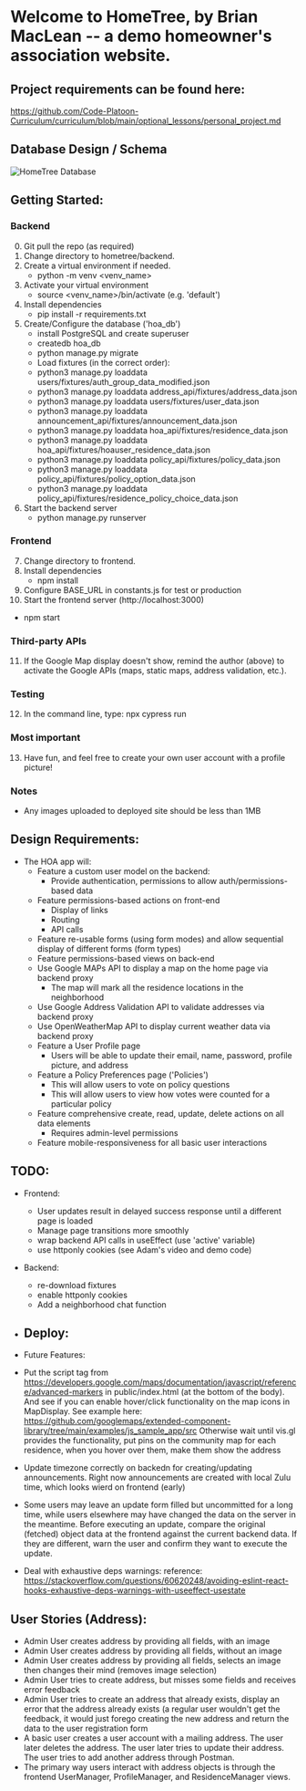# Welcome to HomeTree, by Brian MacLean -- a demo homeowner's association website.
## Project requirements can be found here:
https://github.com/Code-Platoon-Curriculum/curriculum/blob/main/optional_lessons/personal_project.md

## Database Design / Schema
![HomeTree Database](./images/schema.png)

## Getting Started:

### Backend
0. Git pull the repo (as required)
1. Change directory to hometree/backend.
2. Create a virtual environment if needed.
   * python -m venv <venv_name>
3. Activate your virtual environment
   * source <venv_name>/bin/activate (e.g. 'default')
4. Install dependencies
   * pip install -r requirements.txt
5. Create/Configure the database ('hoa_db')
   * install PostgreSQL and create superuser
   * createdb hoa_db
   * python manage.py migrate 
   * Load fixtures (in the correct order):
    * python3 manage.py loaddata users/fixtures/auth_group_data_modified.json
    * python3 manage.py loaddata address_api/fixtures/address_data.json
    * python3 manage.py loaddata users/fixtures/user_data.json
    * python3 manage.py loaddata announcement_api/fixtures/announcement_data.json
    * python3 manage.py loaddata hoa_api/fixtures/residence_data.json
    * python3 manage.py loaddata hoa_api/fixtures/hoauser_residence_data.json
    * python3 manage.py loaddata policy_api/fixtures/policy_data.json
    * python3 manage.py loaddata policy_api/fixtures/policy_option_data.json
    * python3 manage.py loaddata policy_api/fixtures/residence_policy_choice_data.json
6. Start the backend server
   * python manage.py runserver

### Frontend
7. Change directory to frontend.
8. Install dependencies
   * npm install
9. Configure BASE_URL in constants.js for test or production
10. Start the frontend server (http://localhost:3000)
   * npm start

### Third-party APIs
11. If the Google Map display doesn't show, remind the author (above) to activate the Google APIs (maps, static maps, address validation, etc.).

### Testing
12. In the command line, type:
npx cypress run

### Most important
13.  Have fun, and feel free to create your own user account with a profile picture!

### Notes
* Any images uploaded to deployed site should be less than 1MB


## Design Requirements:
* The HOA app will:
  * Feature a custom user model on the backend:
    - Provide authentication, permissions to allow auth/permissions-based data
  * Feature permissions-based actions on front-end
    - Display of links
    - Routing
    - API calls
  * Feature re-usable forms (using form modes) and allow sequential display of different forms (form types)
  * Feature permissions-based views on back-end
  * Use Google MAPs API to display a map on the home page via backend proxy
    - The map will mark all the residence locations in the neighborhood
  * Use Google Address Validation API to validate addresses via backend proxy
  * Use OpenWeatherMap API to display current weather data via backend proxy
  * Feature a User Profile page
    - Users will be able to update their email, name, password, profile picture, and address
  * Feature a Policy Preferences page ('Policies')
    - This will allow users to vote on policy questions
    - This will allow users to view how votes were counted for a particular policy
  * Feature comprehensive create, read, update, delete actions on all data elements
    - Requires admin-level permissions
  * Feature mobile-responsiveness for all basic user interactions



## TODO:
  * Frontend:
    - User updates result in delayed success response until a different page is loaded
    - Manage page transitions more smoothly
    - wrap backend API calls in useEffect (use 'active' variable)
    - use httponly cookies (see Adam's video and demo code)
            
  * Backend:
    - re-download fixtures
    - enable httponly cookies
    - Add a neighborhood chat function
  
  * Deploy:
    - 

  * Future Features:
  - Put the script tag from https://developers.google.com/maps/documentation/javascript/reference/advanced-markers
      in public/index.html (at the bottom of the body). And see if you can enable hover/click functionality on the map icons
      in MapDisplay. See example here:
      https://github.com/googlemaps/extended-component-library/tree/main/examples/js_sample_app/src
      Otherwise wait until vis.gl provides the functionality, put pins on the community map for each 
    residence, when you hover over them, make them show the address

  - Update timezone correctly on backedn for creating/updating announcements.  Right now
    announcements are created with local Zulu time, which looks wierd on frontend (early)

  - Some users may leave an update form filled but uncommitted for a long time, while
    users elsewhere may have changed the data on the server in the meantime.  Before
    executing an update, compare the original (fetched) object data at the frontend
    against the current backend data.  If they are different, warn the user and confirm
    they want to execute the update.
  - Deal with exhaustive deps warnings:
    reference: https://stackoverflow.com/questions/60620248/avoiding-eslint-react-hooks-exhaustive-deps-warnings-with-useeffect-usestate


## User Stories (Address):
- Admin User creates address by providing all fields, with an image
- Admin User creates address by providing all fields, without an image
- Admin User creates address by providing all fields, selects an image then changes their mind (removes image selection)
- Admin User tries to create address, but misses some fields and receives error feedback
- Admin User tries to create an address that already exists, display an error that the address already exists (a regular user wouldn't get the feedback, it would just forego creating the new address and return the data to the user registration form
- A basic user creates a user account with a mailing address.  The user later deletes the address.
  The user later tries to update their address.  The user tries to add another address through Postman.
- The primary way users interact with address objects is through the frontend UserManager, ProfileManager, and ResidenceManager views.
